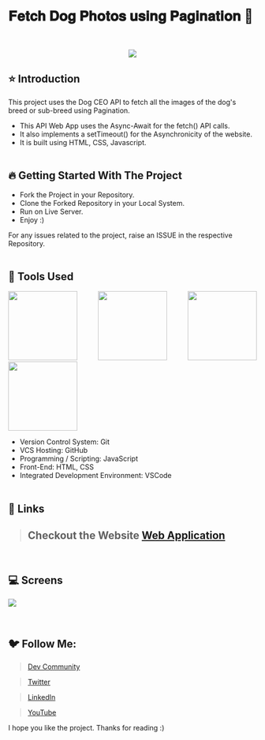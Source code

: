 # 𝐅𝐞𝐭𝐜𝐡 𝐃𝐨𝐠 𝐏𝐡𝐨𝐭𝐨𝐬 𝐮𝐬𝐢𝐧𝐠 𝐏𝐚𝐠𝐢𝐧𝐚𝐭𝐢𝐨𝐧 🚀
 
<br/>
<p align="center">
<img src="https://user-images.githubusercontent.com/76626529/184530740-c4509ec4-0283-4de6-bb54-25cd3140216a.jpg">
</p>

## ⭐ Introduction

This project uses the Dog CEO API to fetch all the images of the dog's breed or sub-breed using Pagination.

-  This API Web App uses the Async-Await for the fetch() API calls.
-  It also implements a setTimeout() for the Asynchronicity of the website.
-  It is built using HTML, CSS, Javascript.
   <br/>
   <br/>

## 🔥 Getting Started With The Project

-  Fork the Project in your Repository.
-  Clone the Forked Repository in your Local System.
-  Run on Live Server.
-  Enjoy :)

For any issues related to the project, raise an ISSUE in the respective Repository.
<br/>
<br/>

## 🔨 Tools Used

<p align="justify">
<img height="140" width="140" src="https://www.w3.org/html/logo/downloads/HTML5_Logo_256.png">
<img height="140" width="140" src="https://logodix.com/logo/470309.png">
<img height="140" width="140" src="https://upload.wikimedia.org/wikipedia/commons/6/6a/JavaScript-logo.png">
<img height="140" width="140" src="https://code.visualstudio.com/assets/apple-touch-icon.png">
</p>

-  Version Control System: Git
-  VCS Hosting: GitHub
-  Programming / Scripting: JavaScript
-  Front-End: HTML, CSS
-  Integrated Development Environment: VSCode
   <br/>
   <br/>

## 🔗 Links

> ## Checkout the Website [Web Application](https://ayush-kanduri.github.io/Fetch-Dog-Photos-Pagination/)

 <br/>

## 💻 Screens

<p align="justify">
<img src="https://user-images.githubusercontent.com/76626529/184530740-c4509ec4-0283-4de6-bb54-25cd3140216a.jpg">
</p>
<br/>

## 🐦 Follow Me:

> [Dev Community](https://dev.to/ayushkanduri)

> [Twitter](https://twitter.com/ayush_codes)

> [LinkedIn](https://www.linkedin.com/in/ayushkanduri/)

> [YouTube](https://www.youtube.com/channel/UC6c1ajC_2jF7wQp7Y13t2bg)

I hope you like the project. Thanks for reading :)
